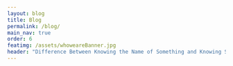 ```yaml
---
layout: blog
title: Blog
permalink: /blog/
main_nav: true
order: 6
featimg: /assets/whoweareBanner.jpg
header: "Difference Between Knowing the Name of Something and Knowing Something"
---
```

